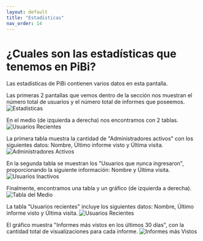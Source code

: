 ```yaml
---
layout: default
title: "Estadísticas"
nav_order: 14
---
```


# ¿Cuales son las estadísticas que tenemos en PiBi? 

Las estadísticas de PiBi contienen varios datos en esta pantalla.

Las primeras 2 pantallas que vemos dentro de la sección nos muestran el número total de usuarios y el número total de informes que poseemos.
![Estadísticas](Media/estadisticas/cantidadUsuarioInformes.png)


En el medio (de izquierda a derecha) nos encontramos con 2 tablas. 
![Usuarios Recientes](Media/estadisticas/usuariosRecientes.png)


La primera tabla muestra la cantidad de "Administradores activos" con los siguientes datos: Nombre, Último informe visto y Última visita. 
![Administradores Activos](Media/estadisticas/adminActivos.png)

En la segunda tabla se muestran los "Usuarios que nunca ingresaron", proporcionando la siguiente información: Nombre y Última visita.
![Usuarios Inactivos](Media/estadisticas/usuariosInactivos.png)

Finalmente, encontramos una tabla y un gráfico (de izquierda a derecha).
![Tabla del Medio](Media/estadisticas/tablaMedio.png)


La tabla "Usuarios recientes" incluye los siguientes datos: Nombre, Último informe visto y Última visita.
![Usuarios Recientes](Media/estadisticas/usuariosRecientes.png)


El gráfico muestra "Informes más vistos en los últimos 30 días", con la cantidad total de visualizaciones para cada informe.
![Informes más Vistos](Media/estadisticas/informesMasVistos.png)
